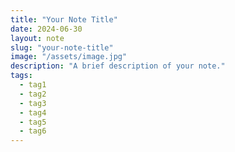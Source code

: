 ```yaml
---
title: "Your Note Title"
date: 2024-06-30
layout: note
slug: "your-note-title"
image: "/assets/image.jpg"
description: "A brief description of your note."
tags:
  - tag1
  - tag2
  - tag3
  - tag4
  - tag5
  - tag6
---
```

